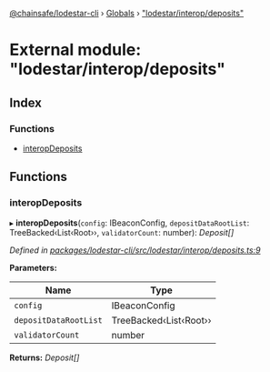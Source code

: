 [@chainsafe/lodestar-cli](../README.md) › [Globals](../globals.md) › ["lodestar/interop/deposits"](_lodestar_interop_deposits_.md)

# External module: "lodestar/interop/deposits"

## Index

### Functions

* [interopDeposits](_lodestar_interop_deposits_.md#interopdeposits)

## Functions

###  interopDeposits

▸ **interopDeposits**(`config`: IBeaconConfig, `depositDataRootList`: TreeBacked‹List‹Root››, `validatorCount`: number): *Deposit[]*

*Defined in [packages/lodestar-cli/src/lodestar/interop/deposits.ts:9](https://github.com/ChainSafe/lodestar/blob/40e67a18f/packages/lodestar-cli/src/lodestar/interop/deposits.ts#L9)*

**Parameters:**

Name | Type |
------ | ------ |
`config` | IBeaconConfig |
`depositDataRootList` | TreeBacked‹List‹Root›› |
`validatorCount` | number |

**Returns:** *Deposit[]*
